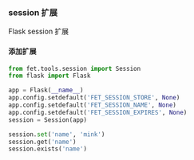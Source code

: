 ### session 扩展

Flask session 扩展

#### 添加扩展

```python
from fet.tools.session import Session
from flask import Flask

app = Flask(__name__)
app.config.setdefault('FET_SESSION_STORE', None)
app.config.setdefault('FET_SESSION_NAME', None)
app.config.setdefault('FET_SESSION_EXPIRES', None)
session = Session(app)

session.set('name', 'mink')
session.get('name')
session.exists('name')
```
